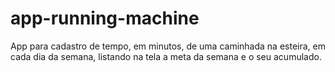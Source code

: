 # app-running-machine
App para cadastro de tempo, em minutos, de uma caminhada na esteira, em cada dia da semana, listando na tela a meta da semana e o seu  acumulado.
